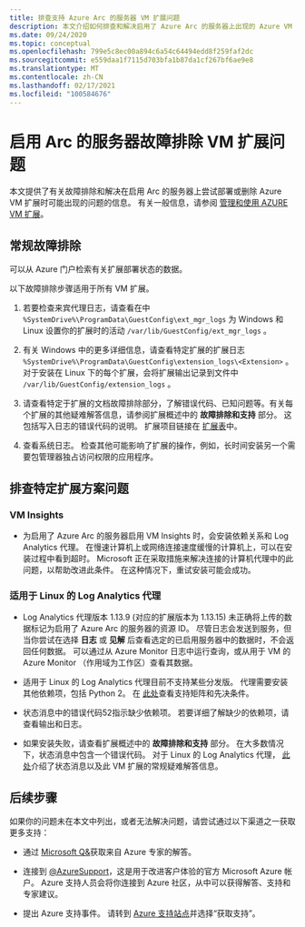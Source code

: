 ```yaml
---
title: 排查支持 Azure Arc 的服务器 VM 扩展问题
description: 本文介绍如何排查和解决启用了 Azure Arc 的服务器上出现的 Azure VM 扩展的问题。
ms.date: 09/24/2020
ms.topic: conceptual
ms.openlocfilehash: 799e5c8ec00a894c6a54c64494edd8f259faf2dc
ms.sourcegitcommit: e559daa1f7115d703bfa1b87da1cf267bf6ae9e8
ms.translationtype: MT
ms.contentlocale: zh-CN
ms.lasthandoff: 02/17/2021
ms.locfileid: "100584676"
---
```

# <a name="troubleshoot-arc-enabled-servers-vm-extension-issues"></a>启用 Arc 的服务器故障排除 VM 扩展问题

本文提供了有关故障排除和解决在启用 Arc 的服务器上尝试部署或删除 Azure VM 扩展时可能出现的问题的信息。 有关一般信息，请参阅 [管理和使用 AZURE VM 扩展](./manage-vm-extensions.md)。

## <a name="general-troubleshooting"></a>常规故障排除

可以从 Azure 门户检索有关扩展部署状态的数据。

以下故障排除步骤适用于所有 VM 扩展。

1. 若要检查来宾代理日志，请查看在中 `%SystemDrive%\ProgramData\GuestConfig\ext_mgr_logs` 为 Windows 和 Linux 设置你的扩展时的活动 `/var/lib/GuestConfig/ext_mgr_logs` 。

2. 有关 Windows 中的更多详细信息，请查看特定扩展的扩展日志 `%SystemDrive%\ProgramData\GuestConfig\extension_logs\<Extension>` 。 对于安装在 Linux 下的每个扩展，会将扩展输出记录到文件中 `/var/lib/GuestConfig/extension_logs` 。

3. 请查看特定于扩展的文档故障排除部分，了解错误代码、已知问题等。有关每个扩展的其他疑难解答信息，请参阅扩展概述中的 **故障排除和支持** 部分。 这包括写入日志的错误代码的说明。 扩展项目链接在 [扩展表](manage-vm-extensions.md#extensions)中。

4. 查看系统日志。 检查其他可能影响了扩展的操作，例如，长时间安装另一个需要包管理器独占访问权限的应用程序。

## <a name="troubleshooting-specific-extension-scenarios"></a>排查特定扩展方案问题

### <a name="vm-insights"></a>VM Insights

- 为启用了 Azure Arc 的服务器启用 VM Insights 时，会安装依赖关系和 Log Analytics 代理。 在慢速计算机上或网络连接速度缓慢的计算机上，可以在安装过程中看到超时。 Microsoft 正在采取措施来解决连接的计算机代理中的此问题，以帮助改进此条件。 在这种情况下，重试安装可能会成功。

### <a name="log-analytics-agent-for-linux"></a>适用于 Linux 的 Log Analytics 代理

- Log Analytics 代理版本 1.13.9 (对应的扩展版本为 1.13.15) 未正确将上传的数据标记为启用了 Azure Arc 的服务器的资源 ID。 尽管日志会发送到服务，但当你尝试在选择 **日志** 或 **见解** 后查看选定的已启用服务器中的数据时，不会返回任何数据。 可以通过从 Azure Monitor 日志中运行查询，或从用于 VM 的 Azure Monitor （作用域为工作区）查看其数据。

- 适用于 Linux 的 Log Analytics 代理目前不支持某些分发版。 代理需要安装其他依赖项，包括 Python 2。 在 [此处](../../azure-monitor/agents/agents-overview.md#supported-operating-systems)查看支持矩阵和先决条件。

- 状态消息中的错误代码52指示缺少依赖项。 若要详细了解缺少的依赖项，请查看输出和日志。

- 如果安装失败，请查看扩展概述中的 **故障排除和支持** 部分。 在大多数情况下，状态消息中包含一个错误代码。 对于 Linux 的 Log Analytics 代理， [此处](../../virtual-machines/extensions/oms-linux.md#troubleshoot-and-support)介绍了状态消息以及此 VM 扩展的常规疑难解答信息。

## <a name="next-steps"></a>后续步骤

如果你的问题未在本文中列出，或者无法解决问题，请尝试通过以下渠道之一获取更多支持：

- 通过 [Microsoft Q&](/answers/topics/azure-arc.html)获取来自 Azure 专家的解答。

- 连接到 [@AzureSupport](https://twitter.com/azuresupport)，这是用于改进客户体验的官方 Microsoft Azure 帐户。 Azure 支持人员会将你连接到 Azure 社区，从中可以获得解答、支持和专家建议。

- 提出 Azure 支持事件。 请转到 [Azure 支持站点](https://azure.microsoft.com/support/options/)并选择“获取支持”。
